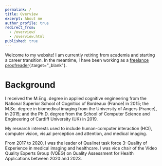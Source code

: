 ```yaml
---
permalink: /
title: Overview
excerpt: About me
author_profile: true
redirect_from:
  - /overview/
  - /overview.html
published: true
---
```

Welcome to my website!
I am currently retiring from academia and starting a career transition. In the meantime, I have been working as a [freelance proofreader](https://lulvk.github.io/freelance/){:target="_blank"}.

Background
==

I received the M.Eng. degree in applied cognitive engineering from the National Superior School of Cognitics of Bordeaux (France) in 2015; the M.Sc. degree in biomedical imaging from the University of Angers (France), in 2015; and the Ph.D. degree from the School of Computer Science and Engineering of Cardiff University (UK) in 2019.

My research interests used to include human-computer interaction (HCI), computer vision, visual perception and attention, and medical imaging.

From 2017 to 2020, I was the leader of Qualinet task force 3: Quality of Experience in medical imaging and healthcare. I was vice chair of the Video Quality Experts Group (VQEG) on Quality Assessment for Health Applications between 2020 and 2023.
